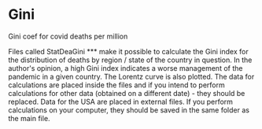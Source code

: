 # Gini
Gini coef for covid deaths per million 

Files called StatDeaGini *** make it possible to calculate the Gini index for the distribution of deaths by region / state of the country in question. In the author's opinion, a high Gini index indicates a worse management of the pandemic in a given country. The Lorentz curve is also plotted. The data for calculations are placed inside the files and if you intend to perform calculations for other data (obtained on a different date) - they should be replaced.
Data for the USA are placed in external files. If you perform calculations on your computer, they should be saved in the same folder as the main file.

